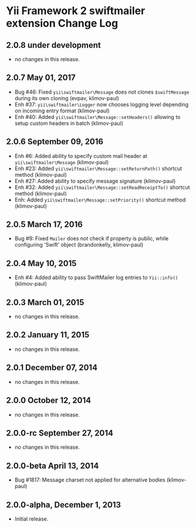 Yii Framework 2 swiftmailer extension Change Log
================================================

2.0.8 under development
-----------------------

- no changes in this release.


2.0.7 May 01, 2017
------------------

- Bug #46: Fixed `yii\swiftmailer\Message` does not clones `$swiftMessage` during its own cloning (evpav, klimov-paul)
- Enh #37: `yii\swiftmailer\Logger` now chooses logging level depending on incoming entry format (klimov-paul)
- Enh #40: Added `yii\swiftmailer\Message::setHeaders()` allowing to setup custom headers in batch (klimov-paul)


2.0.6 September 09, 2016
------------------------

- Enh #6: Added ability to specify custom mail header at `yii\swiftmailer\Message` (klimov-paul)
- Enh #23: Added `yii\swiftmailer\Message::setReturnPath()` shortcut method (klimov-paul)
- Enh #27: Added ability to specify message signature (klimov-paul)
- Enh #32: Added `yii\swiftmailer\Message::setReadReceiptTo()` shortcut method (klimov-paul)
- Enh: Added `yii\swiftmailer\Message::setPriority()` shortcut method (klimov-paul)


2.0.5 March 17, 2016
--------------------

- Bug #9: Fixed `Mailer` does not check if property is public, while configuring 'Swift' object (brandonkelly, klimov-paul)


2.0.4 May 10, 2015
------------------

- Enh #4: Added ability to pass SwiftMailer log entries to `Yii::info()` (klimov-paul)


2.0.3 March 01, 2015
--------------------

- no changes in this release.


2.0.2 January 11, 2015
----------------------

- no changes in this release.


2.0.1 December 07, 2014
-----------------------

- no changes in this release.


2.0.0 October 12, 2014
----------------------

- no changes in this release.


2.0.0-rc September 27, 2014
---------------------------

- no changes in this release.


2.0.0-beta April 13, 2014
-------------------------

- Bug #1817: Message charset not applied for alternative bodies (klimov-paul)

2.0.0-alpha, December 1, 2013
-----------------------------

- Initial release.
